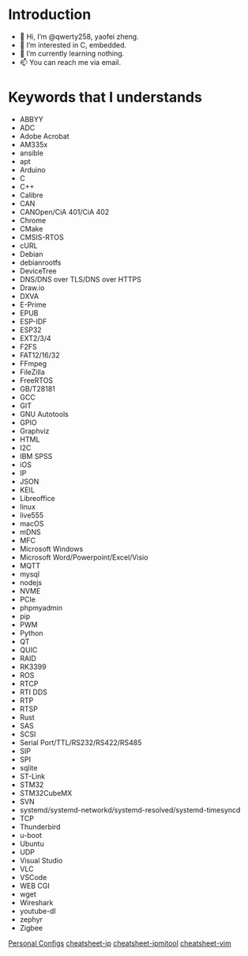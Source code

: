 # Introduction

- 👋 Hi, I’m @qwerty258, yaofei zheng.
- 👀 I’m interested in C, embedded.
- 🌱 I’m currently learning nothing.
- 📫 You can reach me via email.

# Keywords that I understands

 * ABBYY
 * ADC
 * Adobe Acrobat
 * AM335x
 * ansible
 * apt
 * Arduino
 * C
 * C++
 * Calibre
 * CAN
 * CANOpen/CiA 401/CiA 402
 * Chrome
 * CMake
 * CMSIS-RTOS
 * cURL
 * Debian
 * debianrootfs
 * DeviceTree
 * DNS/DNS over TLS/DNS over HTTPS
 * Draw.io
 * DXVA
 * E-Prime
 * EPUB
 * ESP-IDF
 * ESP32
 * EXT2/3/4
 * F2FS
 * FAT12/16/32
 * FFmpeg
 * FileZilla
 * FreeRTOS
 * GB/T28181
 * GCC
 * GIT
 * GNU Autotools
 * GPIO
 * Graphviz
 * HTML
 * I2C
 * IBM SPSS
 * iOS
 * IP
 * JSON
 * KEIL
 * Libreoffice
 * linux
 * live555
 * macOS
 * mDNS
 * MFC
 * Microsoft Windows
 * Microsoft Word/Powerpoint/Excel/Visio
 * MQTT
 * mysql
 * nodejs
 * NVME
 * PCIe
 * phpmyadmin
 * pip
 * PWM
 * Python
 * QT
 * QUIC
 * RAID
 * RK3399
 * ROS
 * RTCP
 * RTI DDS
 * RTP
 * RTSP
 * Rust
 * SAS
 * SCSI
 * Serial Port/TTL/RS232/RS422/RS485
 * SIP
 * SPI
 * sqlite
 * ST-Link
 * STM32
 * STM32CubeMX
 * SVN
 * systemd/systemd-networkd/systemd-resolved/systemd-timesyncd
 * TCP
 * Thunderbird
 * u-boot
 * Ubuntu
 * UDP
 * Visual Studio
 * VLC
 * VSCode
 * WEB CGI
 * wget
 * Wireshark
 * youtube-dl
 * zephyr
 * Zigbee

[Personal Configs](./personal-configs.md)
[cheatsheet-ip](./cheatsheet-ip.md)
[cheatsheet-ipmitool](./cheatsheet-ipmitool.md)
[cheatsheet-vim](./cheatsheet-vim.md)

<!---
qwerty258/qwerty258 is a ✨ special ✨ repository because its `README.md` (this file) appears on your GitHub profile.
You can click the Preview link to take a look at your changes.
--->
